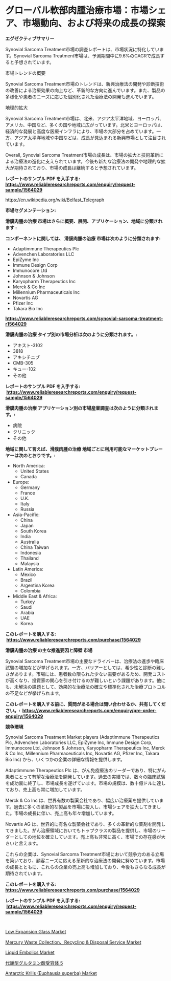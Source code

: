 <p><h1>グローバル軟部肉腫治療市場：市場シェア、市場動向、および将来の成長の探索</h1></p><p><strong>エグゼクティブサマリー</strong></p>
<p><p>Synovial Sarcoma Treatment市場の調査レポートは、市場状況に特化しています。Synovial Sarcoma Treatment市場は、予測期間中に9.6%のCAGRで成長すると予想されています。</p><p>市場トレンドの概要</p><p>Synovial Sarcoma Treatment市場のトレンドは、新興治療法の開発や診断技術の改善による治療効果の向上など、革新的な方向に進んでいます。また、製品の多様化や患者のニーズに応じた個別化された治療法の開発も進んでいます。</p><p>地理的拡大</p><p>Synovial Sarcoma Treatment市場は、北米、アジア太平洋地域、ヨーロッパ、アメリカ、中国など、多くの国や地域に広がっています。北米とヨーロッパは、経済的な発展と高度な医療インフラにより、市場の大部分を占めています。一方、アジア太平洋地域や中国などは、成長が見込まれる新興市場として注目されています。</p><p>Overall, Synovial Sarcoma Treatment市場の成長は、市場の拡大と技術革新による治療法の進化に支えられています。今後も新たな治療法の開発や地理的な拡大が期待されており、市場の成長は継続すると予想されています。</p></p>
<p><strong>レポートのサンプル PDF を入手する: <a href="https://www.reliableresearchreports.com/enquiry/request-sample/1564029">https://www.reliableresearchreports.com/enquiry/request-sample/1564029</a></strong></p>
<p><a href="https://en.wikipedia.org/wiki/Belfast_Telegraph">https://en.wikipedia.org/wiki/Belfast_Telegraph</a></p>
<p><strong>市場セグメンテーション:</strong></p>
<p><strong> 滑膜肉腫の治療 市場はさらに概要、展開、アプリケーション、地域に分類されます :</strong></p>
<p><strong>コンポーネントに関しては、 滑膜肉腫の治療 市場は次のように分類されます: &nbsp;</strong></p>
<p><ul><li>Adaptimmune Therapeutics Plc</li><li>Advenchen Laboratories LLC</li><li>EpiZyme Inc</li><li>Immune Design Corp</li><li>Immunocore Ltd</li><li>Johnson & Johnson</li><li>Karyopharm Therapeutics Inc</li><li>Merck & Co Inc</li><li>Millennium Pharmaceuticals Inc</li><li>Novartis AG</li><li>Pfizer Inc</li><li>Takara Bio Inc</li></ul></p>
<p><strong><a href="https://www.reliableresearchreports.com/synovial-sarcoma-treatment-r1564029">https://www.reliableresearchreports.com/synovial-sarcoma-treatment-r1564029</a></strong></p>
<p><strong> 滑膜肉腫の治療 タイプ別の市場分析は次のように分類されます。:</strong></p>
<p><ul><li>アキスト-3102</li><li>3818</li><li>アキシチニブ</li><li>CMB-305</li><li>キュー-102</li><li>その他</li></ul></p>
<p><strong>レポートのサンプル PDF を入手する: &nbsp;<a href="https://www.reliableresearchreports.com/enquiry/request-sample/1564029">https://www.reliableresearchreports.com/enquiry/request-sample/1564029</a></strong></p>
<p><strong> 滑膜肉腫の治療 アプリケーション別の市場産業調査は次のように分類されます。:</strong></p>
<p><ul><li>病院</li><li>クリニック</li><li>その他</li></ul></p>
<p><strong>地域に関して言えば、滑膜肉腫の治療 地域ごとに利用可能なマーケットプレーヤーは次のとおりです。:</strong></p>
<p><ul>
    <li>
        North America:
        <ul>
            <li>United States</li>
            <li>Canada</li>
        </ul>
    </li>
    <li>
        Europe:
        <ul>
            <li>Germany</li>
            <li>France</li>
            <li>U.K.</li>
            <li>Italy</li>
            <li>Russia</li>
        </ul>
    </li>
    <li>
        Asia-Pacific:
        <ul>
            <li>China</li>
            <li>Japan</li>
            <li>South Korea</li>
            <li>India</li>
            <li>Australia</li>
            <li>China Taiwan</li>
            <li>Indonesia</li>
            <li>Thailand</li>
            <li>Malaysia</li>
        </ul>
    </li>
    <li>
        Latin America:
        <ul>
            <li>Mexico</li>
            <li>Brazil</li>
            <li>Argentina Korea</li>
            <li>Colombia</li>
        </ul>
    </li>
    <li>
        Middle East & Africa:
        <ul>
            <li>Turkey</li>
            <li>Saudi</li>
            <li>Arabia</li>
            <li>UAE</li>
            <li>Korea</li>
        </ul>
    </li>
    </ul></p>
<p><strong>このレポートを購入する: &nbsp;<a href="https://www.reliableresearchreports.com/purchase/1564029">https://www.reliableresearchreports.com/purchase/1564029</a></strong></p>
<p><strong>滑膜肉腫の治療 の主な推進要因と障壁 市場</strong></p>
<p><p>Synovial Sarcoma Treatment市場の主要なドライバーは、治療法の進歩や臨床試験の増加などが挙げられます。一方、バリアーとしては、希少性と診断の難しさがあります。市場には、患者数の限られた少ない需要があるため、開発コストが高くなり、投資家の関心を引き付けるのが難しいという課題があります。他にも、未解決の課題として、効果的な治療法の確立や標準化された治療プロトコルの不足などが挙げられます。</p></p>
<p><strong>このレポートを購入する前に、質問がある場合は問い合わせるか、共有してください。:&nbsp; <a href="https://www.reliableresearchreports.com/enquiry/pre-order-enquiry/1564029">https://www.reliableresearchreports.com/enquiry/pre-order-enquiry/1564029</a></strong></p>
<p><strong>競争環境</strong></p>
<p><p>Synovial Sarcoma Treatment Market players (Adaptimmune Therapeutics Plc, Advenchen Laboratories LLC, EpiZyme Inc, Immune Design Corp, Immunocore Ltd, Johnson & Johnson, Karyopharm Therapeutics Inc, Merck & Co Inc, Millennium Pharmaceuticals Inc, Novartis AG, Pfizer Inc, Takara Bio Inc) から、いくつかの企業の詳細な情報を提供します。</p><p>Adaptimmune Therapeutics Plc は、がん免疫療法のリーダーであり、特にがん患者にとって有望な治療法を開発しています。過去の実績では、数々の臨床試験を成功裏に終了し、市場成長を遂げています。市場の規模は、数十億ドルに達しており、売上高も常に増加しています。</p><p>Merck & Co Inc は、世界有数の製薬会社であり、幅広い治療薬を提供しています。過去に多くの革新的な製品を市場に投入し、市場シェアを拡大してきました。市場の成長に伴い、売上高も年々増加しています。</p><p>Novartis AG は、世界的に有名な製薬会社であり、多くの革新的な薬剤を開発してきました。がん治療領域においてもトップクラスの製品を提供し、市場のリーダーとしての地位を確立しています。売上高も非常に高く、市場での存在感が大きいと言えます。</p><p>これらの企業は、Synovial Sarcoma Treatment市場において競争力のある立場を築いており、顧客ニーズに応える革新的な治療法の開発に努めています。市場の成長とともに、これらの企業の売上高も増加しており、今後もさらなる成長が期待されています。</p></p>
<p><strong>このレポートを購入する: &nbsp; <a href="https://www.reliableresearchreports.com/purchase/1564029">https://www.reliableresearchreports.com/purchase/1564029</a></strong></p>
<p><strong>レポートのサンプル PDF を入手する: &nbsp;<a href="https://www.reliableresearchreports.com/enquiry/request-sample/1564029">https://www.reliableresearchreports.com/enquiry/request-sample/1564029</a></strong><strong></strong></p>
<p>&nbsp;</p>
<p><p><a href="https://medium.com/@go-emi/global-low-expansion-glass-market-opportunities-and-forecast-for-period-from-2024-to-2031-b49edd4f6903">Low Expansion Glass Market</a></p><p><a href="https://github.com/jakobeblake56/Market-Research-Report-List-1/blob/main/mercury-waste-collectionrecycling-disposal-service-market.md">Mercury Waste Collection、Recycling & Disposal Service Market</a></p><p><a href="https://issuu.com/reportprime-2/docs/liquid-embolics-market-size-2030.pptx">Liquid Embolics Market</a></p><p><a href="https://github.com/DanykaKilback/Market-Research-Report-List-2/blob/main/92384706273.md">代謝型グルタミン酸受容体 5</a></p><p><a href="https://github.com/josephpullman6599/Market-Research-Report-List-1/blob/main/antarctic-krills-euphausia-superba-market.md">Antarctic Krills (Euphausia superba) Market</a></p></p>